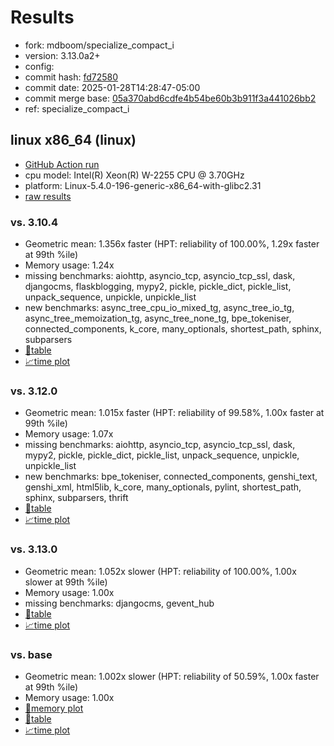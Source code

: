 # Results

- fork: mdboom/specialize_compact_i
- version: 3.13.0a2+
- config: 
- commit hash: [fd72580](https://github.com/mdboom/cpython/commit/fd72580)
- commit date: 2025-01-28T14:28:47-05:00
- commit merge base: [05a370abd6cdfe4b54be60b3b911f3a441026bb2](https://github.com/python/cpython/commit/05a370abd6cdfe4b54be60b3b911f3a441026bb2)
- ref: specialize_compact_i

## linux x86_64 (linux)

- [GitHub Action run](https://github.com/faster-cpython/benchmarking/actions/runs/13018167663)
- cpu model: Intel(R) Xeon(R) W-2255 CPU @ 3.70GHz
- platform: Linux-5.4.0-196-generic-x86_64-with-glibc2.31
- [raw results](bm-20250128-linux-x86_64-mdboom-specialize_compact_i-3.13.0a2%2B-fd72580.json)

### vs. 3.10.4

- Geometric mean: 1.356x faster (HPT: reliability of 100.00%, 1.29x faster at 99th %ile)
- Memory usage: 1.24x
- missing benchmarks: aiohttp, asyncio_tcp, asyncio_tcp_ssl, dask, djangocms, flaskblogging, mypy2, pickle, pickle_dict, pickle_list, unpack_sequence, unpickle, unpickle_list
- new benchmarks: async_tree_cpu_io_mixed_tg, async_tree_io_tg, async_tree_memoization_tg, async_tree_none_tg, bpe_tokeniser, connected_components, k_core, many_optionals, shortest_path, sphinx, subparsers
- [📄table](bm-20250128-linux-x86_64-mdboom-specialize_compact_i-3.13.0a2%2B-fd72580-vs-3.10.4.md)
- [📈time plot](bm-20250128-linux-x86_64-mdboom-specialize_compact_i-3.13.0a2%2B-fd72580-vs-3.10.4.svg)

### vs. 3.12.0

- Geometric mean: 1.015x faster (HPT: reliability of 99.58%, 1.00x faster at 99th %ile)
- Memory usage: 1.07x
- missing benchmarks: aiohttp, asyncio_tcp, asyncio_tcp_ssl, dask, mypy2, pickle, pickle_dict, pickle_list, unpack_sequence, unpickle, unpickle_list
- new benchmarks: bpe_tokeniser, connected_components, genshi_text, genshi_xml, html5lib, k_core, many_optionals, pylint, shortest_path, sphinx, subparsers, thrift
- [📄table](bm-20250128-linux-x86_64-mdboom-specialize_compact_i-3.13.0a2%2B-fd72580-vs-3.12.0.md)
- [📈time plot](bm-20250128-linux-x86_64-mdboom-specialize_compact_i-3.13.0a2%2B-fd72580-vs-3.12.0.svg)

### vs. 3.13.0

- Geometric mean: 1.052x slower (HPT: reliability of 100.00%, 1.00x slower at 99th %ile)
- Memory usage: 1.00x
- missing benchmarks: djangocms, gevent_hub
- [📄table](bm-20250128-linux-x86_64-mdboom-specialize_compact_i-3.13.0a2%2B-fd72580-vs-3.13.0.md)
- [📈time plot](bm-20250128-linux-x86_64-mdboom-specialize_compact_i-3.13.0a2%2B-fd72580-vs-3.13.0.svg)

### vs. base

- Geometric mean: 1.002x slower (HPT: reliability of 50.59%, 1.00x faster at 99th %ile)
- Memory usage: 1.00x
- [🧠memory plot](bm-20250128-linux-x86_64-mdboom-specialize_compact_i-3.13.0a2%2B-fd72580-vs-base-mem.svg)
- [📄table](bm-20250128-linux-x86_64-mdboom-specialize_compact_i-3.13.0a2%2B-fd72580-vs-base.md)
- [📈time plot](bm-20250128-linux-x86_64-mdboom-specialize_compact_i-3.13.0a2%2B-fd72580-vs-base.svg)

